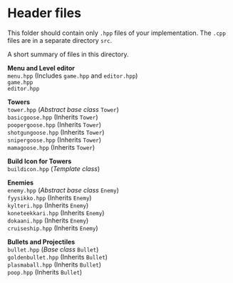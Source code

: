 # Header files
This folder should contain only `.hpp` files of your implementation.
The `.cpp` files are in a separate directory `src`.

A short summary of files in this directory.

**Menu and Level editor** \
`menu.hpp`          (Includes `game.hpp` and `editor.hpp`) \
`game.hpp` \
`editor.hpp`

**Towers** \
`tower.hpp`         (*Abstract base class* `Tower`) \
`basicgoose.hpp`    (Inherits `Tower`) \
`poopergoose.hpp`   (Inherits `Tower`) \
`shotgungoose.hpp`  (Inherits `Tower`) \
`snipergoose.hpp`   (Inherits `Tower`) \
`mamagoose.hpp`     (Inherits `Tower`)

**Build Icon for Towers** \
`buildicon.hpp`     (*Template class*)

**Enemies** \
`enemy.hpp`         (*Abstract base class* `Enemy`) \
`fyysikko.hpp`      (Inherits `Enemy`) \
`kylteri.hpp`       (Inherits `Enemy`) \
`koneteekkari.hpp`  (Inherits `Enemy`) \
`dokaani.hpp`       (Inherits `Enemy`) \
`cruiseship.hpp`    (Inherits `Enemy`)

**Bullets and Projectiles** \
`bullet.hpp`        (*Base class* `Bullet`) \
`goldenbullet.hpp`  (Inherits `Bullet`) \
`plasmaball.hpp`    (Inherits `Bullet`) \
`poop.hpp`          (Inherits `Bullet`)
